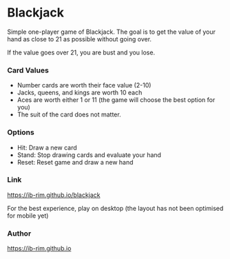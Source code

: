 # Blackjack

Simple one-player game of Blackjack. The goal is to get the value of your hand as close to 21 as possible without going over. 

If the value goes over 21, you are bust and you lose.

### Card Values

-	Number cards are worth their face value (2-10) 
-	Jacks, queens, and kings are worth 10 each
-	Aces are worth either 1 or 11 (the game will choose the best option for you)
-	The suit of the card does not matter.

### Options

 - Hit: Draw a new card 
 - Stand: Stop drawing cards and evaluate your hand
 - Reset: Reset game and draw a new hand

### Link

https://ib-rim.github.io/blackjack

For the best experience, play on desktop (the layout has not been optimised for mobile yet)

### Author

https://ib-rim.github.io
